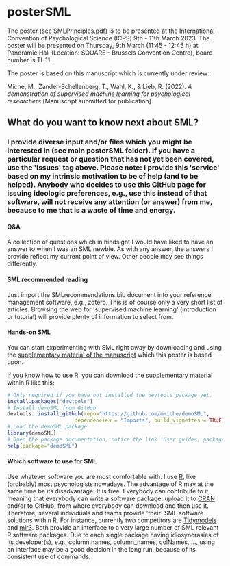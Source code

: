 # posterSML

The poster (see SMLPrinciples.pdf) is to be presented at the International Convention of Psychological Science (ICPS) 9th - 11th March 2023. The poster will be presented on Thursday, 9th March (11:45 - 12:45 h) at Panoramic Hall (Location: SQUARE - Brussels Convention Centre), board number is TI-11.

The poster is based on this manuscript which is currently under review:

Miché, M., Zander-Schellenberg, T., Wahl, K., & Lieb, R. (2022). *A demonstration of supervised machine learning for psychological researchers* [Manuscript submitted for publication]

## What do you want to know next about SML?

### I provide diverse input and/or files which you might be interested in (see main posterSML folder). If you have a particular request or question that has not yet been covered, use the 'Issues' tag above. Please note: I provide this 'service' based on my intrinsic motivation to be of help (and to be helped). Anybody who decides to use this GitHub page for issuing ideologic preferences, e.g., use this instead of that software, will not receive any attention (or answer) from me, because to me that is a waste of time and energy.

#### Q&A
A collection of questions which in hindsight I would have liked to have an answer to when I was an SML newbie. As with any answer, the answers I provide reflect my current point of view. Other people may see things differently.

#### SML recommended reading
Just import the SMLrecommendations.bib document into your reference management software, e.g., zotero. This is of course only a very short list of articles. Browsing the web for 'supervised machine learning' (introduction or tutorial) will provide plenty of information to select from.

#### Hands-on SML
You can start experimenting with SML right away by downloading and using the [supplementary material of the manuscript](https://github.com/mmiche/demoSML "mmiche/demoSML") which this poster is based upon.

If you know how to use R, you can download the supplementary material within R like this:
```R
# Only required if you have not installed the devtools package yet.
install.packages("devtools")
# Install demoSML from GitHub
devtools::install_github(repo="https://github.com/mmiche/demoSML",
                      dependencies = "Imports", build_vignettes = TRUE)
# Load the demoSML package
library(demoSML)
# Open the package documentation, notice the link 'User guides, package vignettes ...'.
help(package="demoSML")
```

#### Which software to use for SML
Use whatever software you are most comfortable with. I use [R](https://www.r-project.org/ "R"), like (probably) most psychologists nowadays. The advantage of R may at the same time be its disadvantage: It is free. Everybody can contribute to it, meaning that everybody can write a software package, upload it to [CRAN](https://cran.r-project.org/mirrors.html "CRAN") and/or to GitHub, from where everybody can download and then use it. Therefore, several individuals and teams provide 'their' SML software solutions within R. For instance, currently two competitors are [Tidymodels](https://www.tidymodels.org/ "Tidymodels") and [mlr3](https://mlr3book.mlr-org.com/ "mlr3"). Both provide an interface to a very large number of SML relevant R software packages. Due to each single package having idiosyncrasies of its developer(s), e.g., column.names, column_names, colNames, ..., using an interface may be a good decision in the long run, because of its consistent use of commands.
